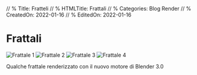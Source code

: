 // % Title: Fratteli
// % HTMLTitle: Frattali
// % Categories: Blog Render
// % CreatedOn: 2022-01-16
// % EditedOn: 2022-01-16

# Frattali

![Frattale 1]([staticoso:Site:RelativeRoot]Assets/Render/Frattale01.png)
![Frattale 2]([staticoso:Site:RelativeRoot]Assets/Render/Frattale02.png)
![Frattale 3]([staticoso:Site:RelativeRoot]Assets/Render/Frattale03.png)
![Frattale 4]([staticoso:Site:RelativeRoot]Assets/Render/Frattale04.png)

Qualche frattale renderizzato con il nuovo motore di Blender 3.0
